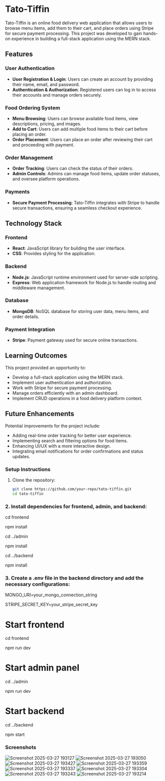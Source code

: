 # Tato-Tiffin

Tato-Tiffin is an online food delivery web application that allows users to browse menu items, add them to their cart, and place orders using Stripe for secure payment processing. This project was developed to gain hands-on experience in building a full-stack application using the MERN stack.

## Features

### User Authentication
- **User Registration & Login**: Users can create an account by providing their name, email, and password.
- **Authentication & Authorization**: Registered users can log in to access their accounts and manage orders securely.

### Food Ordering System
- **Menu Browsing**: Users can browse available food items, view descriptions, pricing, and images.
- **Add to Cart**: Users can add multiple food items to their cart before placing an order.
- **Order Placement**: Users can place an order after reviewing their cart and proceeding with payment.

### Order Management
- **Order Tracking**: Users can check the status of their orders.
- **Admin Controls**: Admins can manage food items, update order statuses, and oversee platform operations.

### Payments
- **Secure Payment Processing**: Tato-Tiffin integrates with Stripe to handle secure transactions, ensuring a seamless checkout experience.

## Technology Stack

### Frontend
- **React**: JavaScript library for building the user interface.
- **CSS**: Provides styling for the application.

### Backend
- **Node.js**: JavaScript runtime environment used for server-side scripting.
- **Express**: Web application framework for Node.js to handle routing and middleware management.

### Database
- **MongoDB**: NoSQL database for storing user data, menu items, and order details.

### Payment Integration
- **Stripe**: Payment gateway used for secure online transactions.

## Learning Outcomes
This project provided an opportunity to:

- Develop a full-stack application using the MERN stack.
- Implement user authentication and authorization.
- Work with Stripe for secure payment processing.
- Manage orders efficiently with an admin dashboard.
- Implement CRUD operations in a food delivery platform context.

## Future Enhancements
Potential improvements for the project include:

- Adding real-time order tracking for better user experience.
- Implementing search and filtering options for food items.
- Enhancing UI/UX with a more interactive design.
- Integrating email notifications for order confirmations and status updates.

### Setup Instructions

1. Clone the repository:
   ```bash
   git clone https://github.com/your-repo/tato-tiffin.git
   cd tato-tiffin

### 2. Install dependencies for frontend, admin, and backend:

cd frontend

npm install

cd ../admin

npm install

cd ../backend

npm install


### 3. Create a .env file in the backend directory and add the necessary configurations:

MONGO_URI=your_mongo_connection_string

STRIPE_SECRET_KEY=your_stripe_secret_key

# Start frontend

cd frontend

npm run dev

# Start admin panel

cd ../admin

npm run dev



# Start backend

cd ../backend

npm start

### Screenshots
![Screenshot 2025-03-27 193127](https://github.com/user-attachments/assets/e6ebf119-d839-4201-8650-82671b478fb6)
![Screenshot 2025-03-27 193050](https://github.com/user-attachments/assets/94642344-0775-4031-9047-ae1adb1ff2e6)
![Screenshot 2025-03-27 193427](https://github.com/user-attachments/assets/2d837989-2b9d-4363-a4a3-2b9fdc2f55d3)
![Screenshot 2025-03-27 193359](https://github.com/user-attachments/assets/3682c268-aed5-42de-a33f-95dac11f0235)
![Screenshot 2025-03-27 193337](https://github.com/user-attachments/assets/a6449ead-9c3e-4f8e-8d76-21294919c9cc)
![Screenshot 2025-03-27 193304](https://github.com/user-attachments/assets/e286af77-2309-4df9-a8db-0888b7b08f24)
![Screenshot 2025-03-27 193243](https://github.com/user-attachments/assets/7da78f04-52c2-4a9d-b0ae-2e42811d9d4b)
![Screenshot 2025-03-27 193214](https://github.com/user-attachments/assets/2f94f4f9-dc6f-4521-b23b-889d1178a88c)
